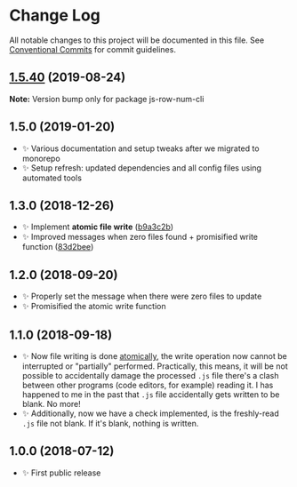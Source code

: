 # Change Log

All notable changes to this project will be documented in this file.
See [Conventional Commits](https://conventionalcommits.org) for commit guidelines.

## [1.5.40](https://gitlab.com/codsen/codsen/compare/js-row-num-cli@1.5.39...js-row-num-cli@1.5.40) (2019-08-24)

**Note:** Version bump only for package js-row-num-cli





## 1.5.0 (2019-01-20)

- ✨ Various documentation and setup tweaks after we migrated to monorepo
- ✨ Setup refresh: updated dependencies and all config files using automated tools

## 1.3.0 (2018-12-26)

- ✨ Implement **atomic file write** ([b9a3c2b](https://gitlab.com/codsen/codsen/tree/master/packages/js-row-num-cli/commits/b9a3c2b))
- ✨ Improved messages when zero files found + promisified write function ([83d2bee](https://gitlab.com/codsen/codsen/tree/master/packages/js-row-num-cli/commits/83d2bee))

## 1.2.0 (2018-09-20)

- ✨ Properly set the message when there were zero files to update
- ✨ Promisified the atomic write function

## 1.1.0 (2018-09-18)

- ✨ Now file writing is done [atomically](https://github.com/npm/write-file-atomic), the write operation now cannot be interrupted or "partially" performed. Practically, this means, it will be not possible to accidentally damage the processed `.js` file there's a clash between other programs (code editors, for example) reading it. I has happened to me in the past that `.js` file accidentally gets written to be blank. No more!
- ✨ Additionally, now we have a check implemented, is the freshly-read `.js` file not blank. If it's blank, nothing is written.

## 1.0.0 (2018-07-12)

- ✨ First public release
